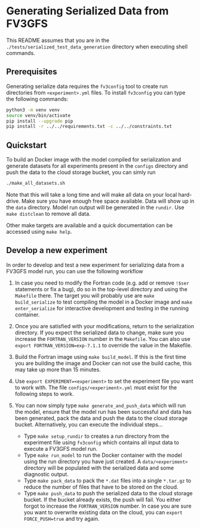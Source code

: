 # Generating Serialized Data from FV3GFS

This README assumes that you are in the `./tests/serialized_test_data_generation` directory when executing shell commands.

## Prerequisites

Generating serialize data requires the `fv3config` tool to create run directories from `<experiment>.yml` files. To install `fv3config` you can type the following commands:
```bash
python3 -m venv venv
source venv/bin/activate
pip install --upgrade pip
pip install -r ../../requirements.txt -c ../../constraints.txt
```

## Quickstart

To build an Docker image with the model compiled for serialization and generate datasets for all
experiments present in the `configs` directory and push the data to the cloud storage bucket, you can simly run
```bash
./make_all_datasets.sh
```
Note that this will take a long time and will make all data on your local hard-drive. Make sure you have enough free space available.
Data will show up in the `data` directory. Model run output will be generated in the `rundir`. Use `make distclean` to remove all data.

Other make targets are available and a quick documentation can be accessed using `make help`.

## Develop a new experiment

In order to develop and test a new experiment for serializing data from a FV3GFS model run, you can use the following workflow

1. In case you need to modify the Fortran code (e.g. add or remove `!$ser` statements or fix a bug), do so in the top-level directory
and using the `Makefile` there. The target you will probably use are `make build_serialize` to test compiling the model in a Docker image
and `make enter_serialize` for interactive development and testing in the running container.

2. Once you are satisfied with your modifications, return to the serialization directory. If you expect the serialized data to change, make sure
you increase the `FORTRAN_VERSION` number in the `Makefile`. You can also use `export FORTRAN_VERSION=exp-7.1.1` to override the value in the Makefile.

3. Build the Fortran image using `make build_model`. If this is the first time you are building the image and Docker can not use the build cache, this may take up more than 15 minutes.

4. Use `export EXPERIMENT=<experiment>` to set the experiment file you want to work with. The file `configs/<experiment>.yml` must exist for the following steps to work.

5. You can now simply type `make generate_and_push_data` which will run the model, ensure that the model run has been successful and data has been generated, pack the data and push the data to the cloud storage bucket. Alternatively, you can execute the individual steps...
   - Type `make setup_rundir` to creates a run directory from the experiment file using `fv3config` which contains all input data to execute a FV3GFS model run.
   - Type `make run_model` to run the Docker container with the model using the run directory you have just created. A `data/<experiment>` directory will be populated with the serialized data and some diagnostic output.
   - Type `make pack_data` to pack the `*.dat` files into a single `*.tar.gz` to reduce the number of files that have to be stored on the cloud.
   - Type `make push_data` to push the serialized data to the cloud storage bucket. If the bucket already exists, the push will fail. You either forgot to increase the `FORTRAN_VERSION` number. In case you are sure you want to overwrite existing data on the cloud, you can `export FORCE_PUSH=true` and try again.

